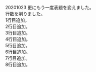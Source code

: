 20201023 更にもう一度表題を変えました。<br>
行数を削りました。<br>
1行目追加。<br>
2行目追加。<br>
3行目追加。<br>
4行目追加。<br>
5行目追加。<br>
6行目追加。<br>
7行目追加。<br>
8行目追加。